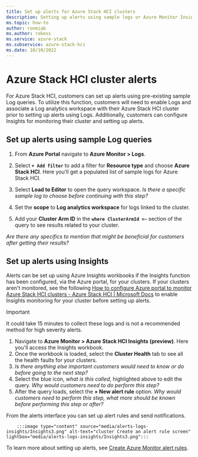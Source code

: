 ```yaml
---
title: Set up alerts for Azure Stack HCI clusters
description: Setting up alerts using sample logs or Azure Monitor Insights workbooks.
ms.topic: how-to
author: ronmiab
ms.author: robess
ms.service: azure-stack
ms.subservice: azure-stack-hci
ms.date: 10/10/2022
---
```


# Azure Stack HCI cluster alerts

For Azure Stack HCI, customers can set up alerts using pre-existing sample Log queries. To utilize this function, customers will need to enable Logs and associate a Log analytics workspace with their Azure Stack HCI cluster prior to setting up alerts using Logs. Additionally, customers can configure Insights for monitoring their cluster and setting up alerts.

## Set up alerts using sample Log queries

1. From **Azure Portal** navigate to **Azure Monitor > Logs**.
2. Select **`+ Add filter`** to add a filter for **Resource type** and choose **Azure Stack HCI**. Here you'll get a populated list of sample logs for Azure Stack HCI.

4. Select **Load to Editor** to open the query workspace. *Is there a specific sample log to choose before continuing with this step?*
5. Set the **scope** to **Log analytics workspace** for logs linked to the cluster.
6. Add your **Cluster Arm ID** in the **`where ClusterArmId =~`** section of the query to see results related to your cluster.

*Are there any specifics to mention that might be beneficial for customers after getting their results?*

## Set up alerts using Insights

Alerts can be set up using Azure Insights workbooks if the Insights function has been configured, via the Azure portal, for your clusters. If your clusters aren't monitored, see the following [How to configure Azure portal to monitor Azure Stack HCI clusters - Azure Stack HCI | Microsoft Docs](https://learn.microsoft.com/azure-stack/hci/manage/monitor-hci-single) to enable Insights monitoring for your cluster before setting up alerts.

> [!IMPORTANT]
> It could take 15 minutes to collect these logs and is not a recommended method for high severity alerts.

1. Navigate to **Azure Monitor > Azure Stack HCI Insights (preview)**. Here you'll access the Insights workbook.
2. Once the workbook is loaded, select the **Cluster Health** tab to see all the health faults for your clusters.
3. *Is there anything else important customers would need to know or do before going to the next step?*
4. Select the blue icon, *what is this called*, highlighted above to edit the query. *Why would customers need to do perform this step?*
5. After the query loads, select the **+ New alert rule** option. *Why would customers need to perform this step, what more should be known before performing this step or after?*

From the alerts interface you can set up alert rules and send notifications.

        :::image type="content" source="media/alerts-logs-insights/Insights3.png" alt-text="cluster Create an alert rule screen" lightbox="media/alerts-logs-insights/Insights3.png":::

To learn more about setting up alerts, see [Create Azure Monitor alert rules](https://learn.microsoft.com/azure/azure-monitor/alerts/alerts-create-new-alert-rule).
